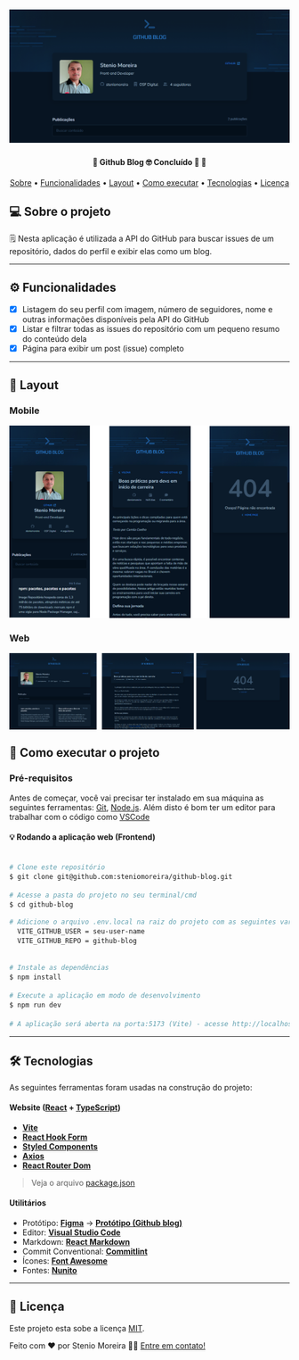<h1 align="center">
    <img alt="Ignite Github Blog" title="#IgniteGithubBlog" src=".github/banner.png" />
</h1>

<h4 align="center"> 
	🚧  Github Blog 🤓 Concluído 🚀 🚧
</h4>

<p align="center">
 <a href="#-sobre-o-projeto">Sobre</a> •
 <a href="#-funcionalidades">Funcionalidades</a> •
 <a href="#-layout">Layout</a> • 
 <a href="#-como-executar-o-projeto">Como executar</a> • 
 <a href="#-tecnologias">Tecnologias</a> •
 <a href="#user-content--licença">Licença</a>
</p>

## 💻 Sobre o projeto

🗒️ Nesta aplicação é utilizada a API do GitHub para buscar issues de um repositório, dados do perfil e exibir elas como um blog.

---

## ⚙️ Funcionalidades

- [x] Listagem do seu perfil com imagem, número de seguidores, nome e outras informações disponíveis pela API do GitHub
- [x] Listar e filtrar todas as issues do repositório com um pequeno resumo do conteúdo dela
- [x] Página para exibir um post (issue) completo

---

## 🎨 Layout

### Mobile

<p align="center">
  <img alt="GithuBlog" title="#GithuBlog" src=".github/mobile.png" width="600px">
</p>

### Web

<p align="center" style="display: flex; align-items: flex-start; justify-content: center;">
  <img alt="GithuBlog" title="#GithuBlog" src=".github/web.png" width="1000px">
</p>

## 🚀 Como executar o projeto

### Pré-requisitos

Antes de começar, você vai precisar ter instalado em sua máquina as seguintes ferramentas:
[Git](https://git-scm.com), [Node.js](https://nodejs.org/en/). 
Além disto é bom ter um editor para trabalhar com o código como [VSCode](https://code.visualstudio.com/)

#### 💡 Rodando a aplicação web (Frontend)

```bash

# Clone este repositório
$ git clone git@github.com:steniomoreira/github-blog.git

# Acesse a pasta do projeto no seu terminal/cmd
$ cd github-blog

```

```bash
# Adicione o arquivo .env.local na raiz do projeto com as seguintes variáves de ambiente
  VITE_GITHUB_USER = seu-user-name
  VITE_GITHUB_REPO = github-blog

```

```bash

# Instale as dependências
$ npm install

# Execute a aplicação em modo de desenvolvimento
$ npm run dev

# A aplicação será aberta na porta:5173 (Vite) - acesse http://localhost:5173

```

---

## 🛠 Tecnologias

As seguintes ferramentas foram usadas na construção do projeto:

#### **Website**  ([React](https://reactjs.org/)  +  [TypeScript](https://www.typescriptlang.org/))

-   **[Vite](https://vitejs.dev/)**
-   **[React Hook Form](https://www.react-hook-form.com/)**
-   **[Styled Components](https://styled-components.com/)**
-   **[Axios](https://github.com/axios/axios)**
-   **[React Router Dom](https://reactrouter.com/en/main)**

> Veja o arquivo  [package.json](https://github.com/steniomoreira/github-blog/blob/main/package.json)

#### **Utilitários**

-   Protótipo:  **[Figma](https://www.figma.com/)**  →  **[Protótipo (Github blog)](https://www.figma.com/file/PBmEcpW8ilEqHcSRawad5R)**
-   Editor:  **[Visual Studio Code](https://code.visualstudio.com/)**
-   Markdown:  **[React Markdown](https://github.com/remarkjs/react-markdown)**
-   Commit Conventional:  **[Commitlint](https://github.com/conventional-changelog/commitlint)**
-   Ícones:  **[Font Awesome](https://fontawesome.com/)**
-   Fontes:  **[Nunito](https://fonts.google.com/specimen/Nunito)**

---

## 📝 Licença

Este projeto esta sobe a licença [MIT](./LICENSE).

Feito com ❤️ por Stenio Moreira 👋🏽 [Entre em contato!](https://github.com/steniomoreira)
